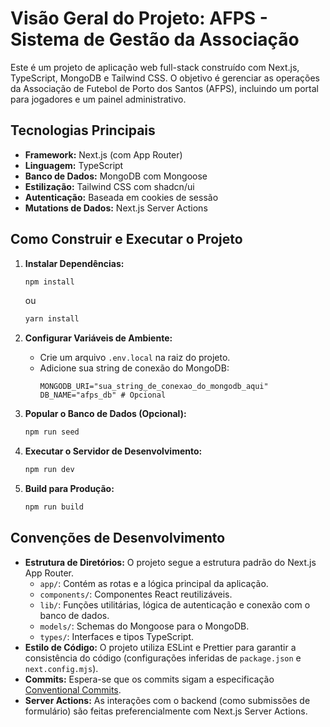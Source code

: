 # Visão Geral do Projeto: AFPS - Sistema de Gestão da Associação

Este é um projeto de aplicação web full-stack construído com Next.js, TypeScript, MongoDB e Tailwind CSS. O objetivo é gerenciar as operações da Associação de Futebol de Porto dos Santos (AFPS), incluindo um portal para jogadores e um painel administrativo.

## Tecnologias Principais

*   **Framework:** Next.js (com App Router)
*   **Linguagem:** TypeScript
*   **Banco de Dados:** MongoDB com Mongoose
*   **Estilização:** Tailwind CSS com shadcn/ui
*   **Autenticação:** Baseada em cookies de sessão
*   **Mutations de Dados:** Next.js Server Actions

## Como Construir e Executar o Projeto

1.  **Instalar Dependências:**
    ```bash
    npm install
    ```
    ou
    ```bash
    yarn install
    ```

2.  **Configurar Variáveis de Ambiente:**
    *   Crie um arquivo `.env.local` na raiz do projeto.
    *   Adicione sua string de conexão do MongoDB:
        ```
        MONGODB_URI="sua_string_de_conexao_do_mongodb_aqui"
        DB_NAME="afps_db" # Opcional
        ```

3.  **Popular o Banco de Dados (Opcional):**
    ```bash
    npm run seed
    ```

4.  **Executar o Servidor de Desenvolvimento:**
    ```bash
    npm run dev
    ```

5.  **Build para Produção:**
    ```bash
    npm run build
    ```

## Convenções de Desenvolvimento

*   **Estrutura de Diretórios:** O projeto segue a estrutura padrão do Next.js App Router.
    *   `app/`: Contém as rotas e a lógica principal da aplicação.
    *   `components/`: Componentes React reutilizáveis.
    *   `lib/`: Funções utilitárias, lógica de autenticação e conexão com o banco de dados.
    *   `models/`: Schemas do Mongoose para o MongoDB.
    *   `types/`: Interfaces e tipos TypeScript.
*   **Estilo de Código:** O projeto utiliza ESLint e Prettier para garantir a consistência do código (configurações inferidas de `package.json` e `next.config.mjs`).
*   **Commits:** Espera-se que os commits sigam a especificação [Conventional Commits](https://www.conventionalcommits.org/).
*   **Server Actions:** As interações com o backend (como submissões de formulário) são feitas preferencialmente com Next.js Server Actions.
